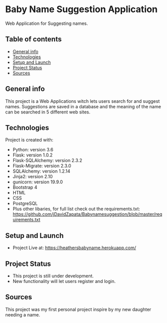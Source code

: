 # Baby Name Suggestion Application  
Web Application for Suggesting names.

## Table of contents
* [General info](#general-info)
* [Technologies](#technologies)
* [Setup and Launch](#setup-and-launch)
* [Project Status](#project-status) 
* [Sources](#sources)

## General info
This project is a Web Applications witch lets users search for and suggest names.  Suggestions are saved in a database and the meaning of the name can be searched in 5 different web sites.

	
## Technologies
Project is created with:
* Python: version 3.6
* Flask: version 1.0.2
* Flask-SQLAlchemy: version 2.3.2
* Flask-Migrate: version 2.3.0
* SQLAlchemy: version 1.2.14
* Jinja2: version 2.10
* gunicorn: version 19.9.0
* Bootstrap 4 
* HTML
* CSS
* PostgreSQL
* Plus other libaries, for full list check out the requirements.txt: https://github.com/jDavidZapata/Babynamesuggestion/blob/master/requirements.txt

## Setup and Launch
* Project Live at: https://heathersbabyname.herokuapp.com/

## Project Status
* This project is still under development.  
* New functionality will let users register and login. 


## Sources
This project was my first personal project inspire by my new daughter needing a name.
